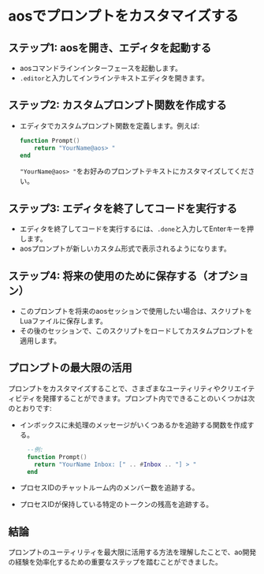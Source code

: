 # aosでプロンプトをカスタマイズする

## ステップ1: aosを開き、エディタを起動する

- aosコマンドラインインターフェースを起動します。
- `.editor`と入力してインラインテキストエディタを開きます。

## ステップ2: カスタムプロンプト関数を作成する

- エディタでカスタムプロンプト関数を定義します。例えば:
  ```lua
  function Prompt()
      return "YourName@aos> "
  end
  ```
  `"YourName@aos> "`をお好みのプロンプトテキストにカスタマイズしてください。

## ステップ3: エディタを終了してコードを実行する

- エディタを終了してコードを実行するには、`.done`と入力してEnterキーを押します。
- aosプロンプトが新しいカスタム形式で表示されるようになります。

## ステップ4: 将来の使用のために保存する（オプション）

- このプロンプトを将来のaosセッションで使用したい場合は、スクリプトをLuaファイルに保存します。
- その後のセッションで、このスクリプトをロードしてカスタムプロンプトを適用します。

## プロンプトの最大限の活用

プロンプトをカスタマイズすることで、さまざまなユーティリティやクリエイティビティを発揮することができます。プロンプト内でできることのいくつかは次のとおりです:

- インボックスに未処理のメッセージがいくつあるかを追跡する関数を作成する。

  ```lua
    --例:
    function Prompt()
      return "YourName Inbox: [" .. #Inbox .. "] > "
    end
  ```

- プロセスIDのチャットルーム内のメンバー数を追跡する。
- プロセスIDが保持している特定のトークンの残高を追跡する。

## 結論

プロンプトのユーティリティを最大限に活用する方法を理解したことで、ao開発の経験を効率化するための重要なステップを踏むことができました。
